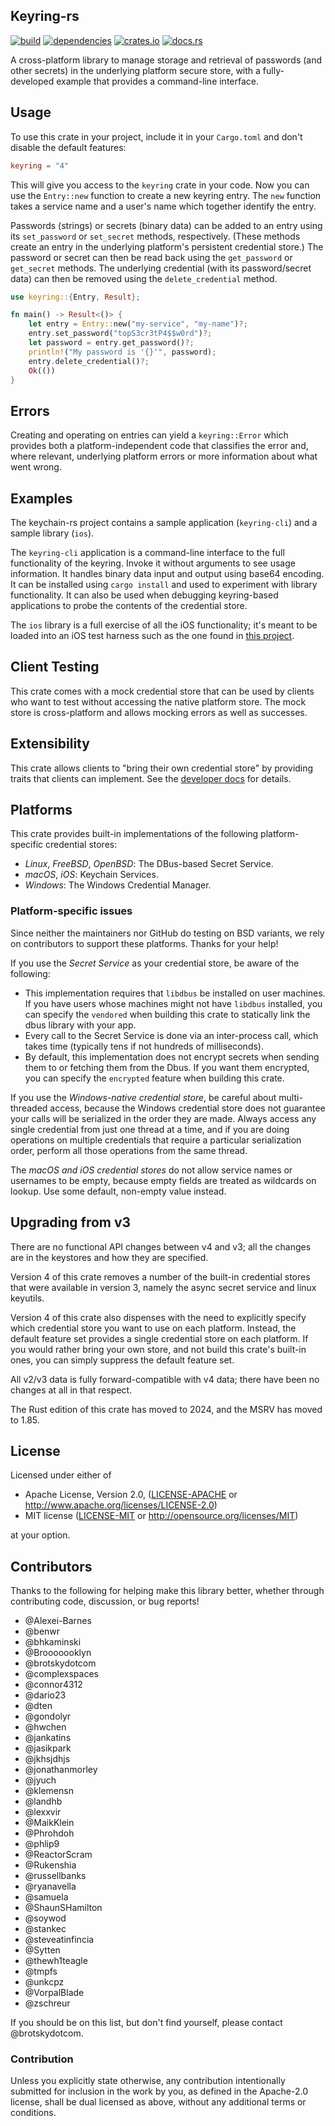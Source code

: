 ## Keyring-rs

[![build](https://github.com/hwchen/keyring-rs/actions/workflows/ci.yaml/badge.svg)](https://github.com/hwchen/keyring-rs/actions)
[![dependencies](https://deps.rs/repo/github/hwchen/keyring-rs/status.svg)](https://deps.rs/repo/github/hwchen/keyring-rs)
[![crates.io](https://img.shields.io/crates/v/keyring.svg?style=flat-square)](https://crates.io/crates/keyring)
[![docs.rs](https://docs.rs/keyring/badge.svg)](https://docs.rs/keyring)

A cross-platform library to manage storage and retrieval of passwords (and other secrets) in the underlying platform secure store, with a fully-developed example that provides a command-line interface.

## Usage

To use this crate in your project, include it in your `Cargo.toml` and don't disable the default features:

```toml
keyring = "4"
```

This will give you access to the `keyring` crate in your code. Now you can use the `Entry::new` function to create a new keyring entry. The `new` function takes a service name and a user's name which together identify the entry.

Passwords (strings) or secrets (binary data) can be added to an entry using its `set_password` or `set_secret` methods, respectively. (These methods create an entry in the underlying platform's persistent credential store.) The password or secret can then be read back using the `get_password` or `get_secret` methods. The underlying credential (with its password/secret data) can then be removed using the `delete_credential` method.

```rust
use keyring::{Entry, Result};

fn main() -> Result<()> {
    let entry = Entry::new("my-service", "my-name")?;
    entry.set_password("topS3cr3tP4$$w0rd")?;
    let password = entry.get_password()?;
    println!("My password is '{}'", password);
    entry.delete_credential()?;
    Ok(())
}
```

## Errors

Creating and operating on entries can yield a `keyring::Error` which provides both a platform-independent code that classifies the error and, where relevant, underlying platform errors or more information about what went wrong.

## Examples

The keychain-rs project contains a sample application (`keyring-cli`) and a sample library (`ios`).

The `keyring-cli` application is a command-line interface to the full functionality of the keyring. Invoke it without arguments to see usage information. It handles binary data input and output using base64 encoding. It can be installed using `cargo install` and used to experiment with library functionality. It can also be used when debugging keyring-based applications to probe the contents of the credential store.

The `ios` library is a full exercise of all the iOS functionality; it's meant to be loaded into an iOS test harness such as the one found in [this project](https://github.com/brotskydotcom/rust-on-ios).

## Client Testing

This crate comes with a mock credential store that can be used by clients who want to test without accessing the native platform store. The mock store is cross-platform and allows mocking errors as well as successes.

## Extensibility

This crate allows clients to "bring their own credential store" by providing traits that clients can implement. See the [developer docs](https://docs.rs/keyring/) for details.

## Platforms

This crate provides built-in implementations of the following platform-specific credential stores:

* _Linux_, _FreeBSD_, _OpenBSD_: The DBus-based Secret Service.
* _macOS_, _iOS_: Keychain Services.
* _Windows_: The Windows Credential Manager.

### Platform-specific issues

Since neither the maintainers nor GitHub do testing on BSD variants, we rely on contributors to support these platforms. Thanks for your help!

If you use the *Secret Service* as your credential store, be aware of the following:

* This implementation requires that `libdbus` be installed on user machines. If you have users whose machines might not have `libdbus` installed, you can specify the `vendored` when building this crate to statically link the dbus library with your app.
* Every call to the Secret Service is done via an inter-process call, which takes time (typically tens if not hundreds of milliseconds).
* By default, this implementation does not encrypt secrets when sending them to or fetching them from the Dbus. If you want them encrypted, you can specify the `encrypted` feature when building this crate.

If you use the *Windows-native credential store*, be careful about multi-threaded access, because the Windows credential store does not guarantee your calls will be serialized in the order they are made.  Always access any single credential from just one thread at a time, and if you are doing operations on multiple credentials that require a particular serialization order, perform all those operations from the same thread.

The *macOS and iOS credential stores* do not allow service names or usernames to be empty, because empty fields are treated as wildcards on lookup.  Use some default, non-empty value instead.

## Upgrading from v3

There are no functional API changes between v4 and v3; all the changes are in the keystores and how they are specified.

Version 4 of this crate removes a number of the built-in credential stores that were available in version 3, namely the async secret service and linux keyutils.

Version 4 of this crate also dispenses with the need to explicitly specify which credential store you want to use on each platform. Instead, the default feature set provides a single credential store on each platform. If you would rather bring your own store, and not build this crate's built-in ones, you can simply suppress the default feature set.

All v2/v3 data is fully forward-compatible with v4 data; there have been no changes at all in that respect.

The Rust edition of this crate has moved to 2024, and the MSRV has moved to 1.85.

## License

Licensed under either of

* Apache License, Version 2.0, ([LICENSE-APACHE](LICENSE-APACHE) or http://www.apache.org/licenses/LICENSE-2.0)
* MIT license ([LICENSE-MIT](LICENSE-MIT) or http://opensource.org/licenses/MIT)

at your option.

## Contributors

Thanks to the following for helping make this library better, whether through contributing code, discussion, or bug reports!

- @Alexei-Barnes
- @benwr
- @bhkaminski
- @Brooooooklyn
- @brotskydotcom
- @complexspaces
- @connor4312
- @dario23
- @dten
- @gondolyr
- @hwchen
- @jankatins
- @jasikpark
- @jkhsjdhjs
- @jonathanmorley
- @jyuch
- @klemensn
- @landhb
- @lexxvir
- @MaikKlein
- @Phrohdoh
- @phlip9
- @ReactorScram
- @Rukenshia
- @russellbanks
- @ryanavella
- @samuela
- @ShaunSHamilton
- @soywod
- @stankec
- @steveatinfincia
- @Sytten
- @thewh1teagle
- @tmpfs
- @unkcpz
- @VorpalBlade
- @zschreur

If you should be on this list, but don't find yourself, please contact @brotskydotcom.

### Contribution

Unless you explicitly state otherwise, any contribution intentionally submitted for inclusion in the work by you, as defined in the Apache-2.0 license, shall be dual licensed as above, without any additional terms or conditions.
